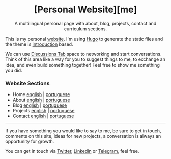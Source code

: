 <h1 align="center">
  <br>
  [Personal Website][me]
</h1>
<p align="center">
    A multilingual personal page with about, blog, projects, contact and curriculum sections.
</p>

This is my personal [website][me]. I'm using [Hugo][hugo] to generate the static
files and the theme is [introduction][introduction] based.

We can use [Discussions Tab][discussions] space to networking and start
conversations. Think of this area like a way for you to suggest things to me, to
exchange an idea, and even build something together! Feel free to show me
something you did.

### Website Sections

- Home      [english][home-en-ca]&#9;|&#9;[portuguese][home-pt-br]
- About     [english][about-en-ca]&#9;|&#9;[portuguese][about-pt-br]
- Blog      [english][blog-en-ca]&#9;|&#9;[portuguese][blog-pt-br]
- Projects  [english][projects-en-ca]&#9;|&#9;[portuguese][projects-pt-br]
- Contact   [english][contact-en-ca]&#9;|&#9;[portuguese][contact-pt-br]

---

If you have something you would like to say to me, be sure to get in touch,
comments on this site, ideas for new projects, a conversation is always an
opportunity for growth.

You can get in touch via [Twitter][twitter], [Linkedin][linkedin] or
[Telegram][telegram], feel free.

[discussions]:https://github.com/juceliofloresta/jucelio.dev/discussions

[me]:https://jucelio.dev/en-ca/
[home-en-ca]:https://jucelio.dev/en-ca/
[about-en-ca]:https://jucelio.dev/en-ca/#about
[blog-en-ca]:https://jucelio.dev/en-ca/blog/
[projects-en-ca]:https://jucelio.dev/en-ca/projects/
[contact-en-ca]:https://jucelio.dev/en-ca/#contact

[home-pt-br]:https://jucelio.dev/pt-br/
[about-pt-br]:https://jucelio.dev/pt-br/#bio
[blog-pt-br]:https://jucelio.dev/pt-br/blog/
[projects-pt-br]:https://jucelio.dev/pt-br/projects/
[contact-pt-br]:https://jucelio.dev/pt-br/#contato

[twitter]:https://twitter.com/juceliofloresta
[linkedin]:https://linkedin.com/in/juceliofloresta
[telegram]:https://t.me/juceliofloresta

[hugo]:https://gohugo.io/
[introduction]:https://github.com/victoriadrake/hugo-theme-introduction

